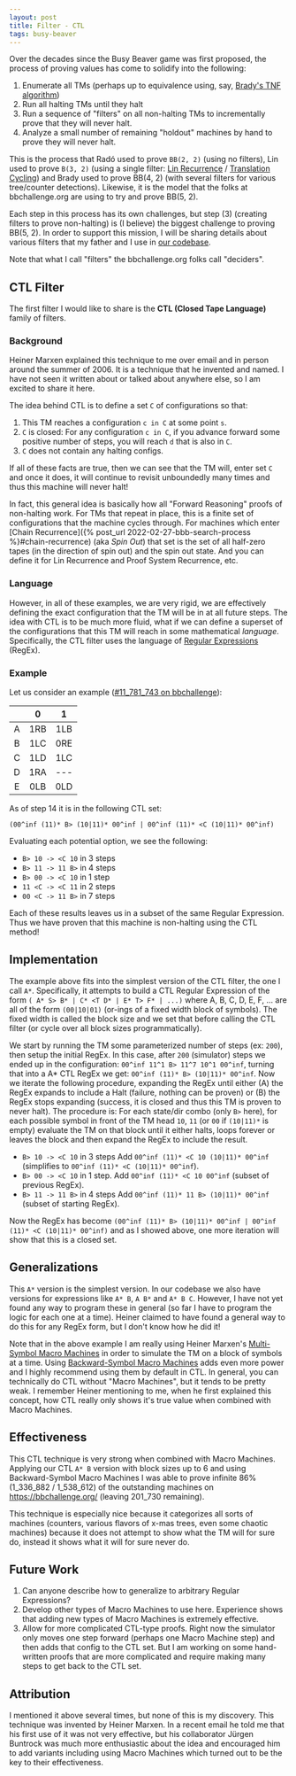 ```yaml
---
layout: post
title: Filter - CTL
tags: busy-beaver
---
```


Over the decades since the Busy Beaver game was first proposed, the process of proving values has come to solidify into the following:

 1. Enumerate all TMs (perhaps up to equivalence using, say, [Brady's TNF algorithm](https://nickdrozd.github.io/2022/01/14/bradys-algorithm.html))
 2. Run all halting TMs until they halt
 3. Run a sequence of "filters" on all non-halting TMs to incrementally prove that they will never halt.
 4. Analyze a small number of remaining "holdout" machines by hand to prove they will never halt.

This is the process that Radó used to prove `BB(2, 2)` (using no filters), Lin used to prove `B(3, 2)` (using a single filter: [Lin Recurrence](https://nickdrozd.github.io/2021/02/24/lin-recurrence-and-lins-algorithm.html) / [Translation Cycling](https://discuss.bbchallenge.org/t/decider-translated-cyclers/34)) and Brady used to prove BB(4, 2) (with several filters for various tree/counter detections). Likewise, it is the model that the folks at bbchallenge.org are using to try and prove BB(5, 2).

Each step in this process has its own challenges, but step (3) (creating filters to prove non-halting) is (I believe) the biggest challenge to proving BB(5, 2). In order to support this mission, I will be sharing details about various filters that my father and I use in [our codebase](https://github.com/sligocki/busy-beaver).

Note that what I call "filters" the bbchallenge.org folks call "deciders".


## CTL Filter

The first filter I would like to share is the **CTL (Closed Tape Language)** family of filters.

### Background

Heiner Marxen explained this technique to me over email and in person around the summer of 2006. It is a technique that he invented and named. I have not seen it written about or talked about anywhere else, so I am excited to share it here.

The idea behind CTL is to define a set `C` of configurations so that:

 1. This TM reaches a configuration `c in C` at some point `s`.
 2. `C` is closed: For any configuration `c in C`, if you advance forward some positive number of steps, you will reach `d` that is also in `C`.
 3. `C` does not contain any halting configs.

If all of these facts are true, then we can see that the TM will, enter set `C` and once it does, it will continue to revisit unboundedly many times and thus this machine will never halt!

In fact, this general idea is basically how all "Forward Reasoning" proofs of non-halting work. For TMs that repeat in place, this is a finite set of configurations that the machine cycles through. For machines which enter [Chain Recurrence]({% post_url 2022-02-27-bbb-search-process %}#chain-recurrence) (aka *Spin Out*) that set is the set of all half-zero tapes (in the direction of spin out) and the spin out state. And you can define it for Lin Recurrence and Proof System Recurrence, etc.


### Language

However, in all of these examples, we are very rigid, we are effectively defining the exact configuration that the TM will be in at all future steps. The idea with CTL is to be much more fluid, what if we can define a superset of the configurations that this TM will reach in some mathematical *language*. Specifically, the CTL filter uses the language of [Regular Expressions](https://en.wikipedia.org/wiki/Regular_expression) (RegEx).


### Example

Let us consider an example ([#11_781_743 on bbchallenge](https://bbchallenge.org/11781743)):

|     |  0  |  1  |
| :-: | :-: | :-: |
|  A  | 1RB | 1LB |
|  B  | 1LC | 0RE |
|  C  | 1LD | 1LC |
|  D  | 1RA | --- |
|  E  | 0LB | 0LD |

As of step 14 it is in the following CTL set:

`(00^inf (11)* B> (10|11)* 00^inf | 00^inf (11)* <C (10|11)* 00^inf)`

Evaluating each potential option, we see the following:

  * `B> 10 -> <C 10` in 3 steps
  * `B> 11 -> 11 B>` in 4 steps
  * `B> 00 -> <C 10` in 1 step
  * `11 <C -> <C 11` in 2 steps
  * `00 <C -> 11 B>` in 7 steps

Each of these results leaves us in a subset of the same Regular Expression. Thus we have proven that this machine is non-halting using the CTL method!


## Implementation

The example above fits into the simplest version of the CTL filter, the one I call `A*`. Specifically, it attempts to build a CTL Regular Expression of the form `( A* S> B* | C* <T D* | E* T> F* | ...)` where A, B, C, D, E, F, ... are all of the form `(00|10|01)` (or-ings of a fixed width block of symbols). The fixed width is called the block size and we set that before calling the CTL filter (or cycle over all block sizes programmatically).

We start by running the TM some parameterized number of steps (ex: `200`), then setup the initial RegEx. In this case, after `200` (simulator) steps we ended up in the configuration: `00^inf 11^1 B> 11^7 10^1 00^inf`, turning that into a A* CTL RegEx we get: `00^inf (11)* B> (10|11)* 00^inf`. Now we iterate the following procedure, expanding the RegEx until either (A) the RegEx expands to include a Halt (failure, nothing can be proven) or (B) the RegEx stops expanding (success, it is closed and thus this TM is proven to never halt). The procedure is: For each state/dir combo (only `B>` here), for each possible symbol in front of the TM head `10`, `11` (or `00` if `(10|11)*` is empty) evaluate the TM on that block until it either halts, loops forever or leaves the block and then expand the RegEx to include the result.

  * `B> 10 -> <C 10` in 3 steps Add `00^inf (11)* <C 10 (10|11)* 00^inf` (simplifies to `00^inf (11)* <C (10|11)* 00^inf`).
  * `B> 00 -> <C 10` in 1 step. Add `00^inf (11)* <C 10 00^inf` (subset of previous RegEx).
  * `B> 11 -> 11 B>` in 4 steps Add `00^inf (11)* 11 B> (10|11)* 00^inf` (subset of starting RegEx).

Now the RegEx has become `(00^inf (11)* B> (10|11)* 00^inf | 00^inf (11)* <C (10|11)* 00^inf)` and as I showed above, one more iteration will show that this is a closed set.


## Generalizations

This `A*` version is the simplest version. In our codebase we also have versions for expressions like `A* B`, `A B*` and `A* B C`. However, I have not yet found any way to program these in general (so far I have to program the logic for each one at a time). Heiner claimed to have found a general way to do this for any RegEx form, but I don't know how he did it!

Note that in the above example I am really using Heiner Marxen's [Multi-Symbol Macro Machines](http://turbotm.de/~heiner/BB/macro.html#4.1) in order to simulate the TM on a block of symbols at a time. Using [Backward-Symbol Macro Machines](http://turbotm.de/~heiner/BB/macro.html#4.2) adds even more power and I highly recommend using them by default in CTL. In general, you can technically do CTL without "Macro Machines", but it tends to be pretty weak. I remember Heiner mentioning to me, when he first explained this concept, how CTL really only shows it's true value when combined with Macro Machines.


## Effectiveness

This CTL technique is very strong when combined with Macro Machines. Applying our CTL `A* B` version with block sizes up to 6 and using Backward-Symbol Macro Machines I was able to prove infinite 86% (1_336_882 / 1_538_612) of the outstanding machines on https://bbchallenge.org/ (leaving 201_730 remaining).

This technique is especially nice because it categorizes all sorts of machines (counters, various flavors of x-mas trees, even some chaotic machines) because it does not attempt to show what the TM will for sure do, instead it shows what it will for sure never do.


## Future Work

 1. Can anyone describe how to generalize to arbitrary Regular Expressions?
 2. Develop other types of Macro Machines to use here. Experience shows that adding new types of Macro Machines is extremely effective.
 3. Allow for more complicated CTL-type proofs. Right now the simulator only moves one step forward (perhaps one Macro Machine step) and then adds that config to the CTL set. But I am working on some hand-written proofs that are more complicated and require making many steps to get back to the CTL set.


## Attribution

I mentioned it above several times, but none of this is my discovery. This technique was invented by Heiner Marxen. In a recent email he told me that his first use of it was not very effective, but his collaborator Jürgen Buntrock was much more enthusiastic about the idea and encouraged him to add variants including using Macro Machines which turned out to be the key to their effectiveness.
